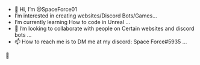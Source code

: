 - 👋 Hi, I’m @SpaceForce01
-  I’m interested in creating websites/Discord Bots/Games...
-  I’m currently learning How to code in Unreal ...
- 💞️ I’m looking to collaborate with people on Certain websites and discord bots ...
- 📫 How to reach me is to DM me at my discord: Space Force#5935 ...

<!---
SpaceForce01/SpaceForce01 is a ✨ special ✨ repository because its `README.md` (this file) appears on your GitHub profile.
You can click the Preview link to take a look at your changes.
--->
🤗
